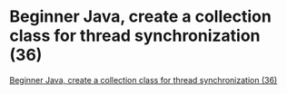 # Beginner Java, create a collection class for thread synchronization (36)
[Beginner Java, create a collection class for thread synchronization (36)](https://aiwithcloud.com/2022/09/15/beginner_java_create_a_collection_class_for_thread_synchronization_36/)